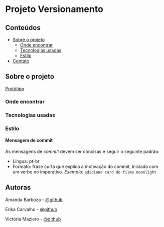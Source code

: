 # Projeto Versionamento

## Conteúdos

* [Sobre o projeto](#sobre-o-projeto)
  * [Onde encontrar](#onde-encontrar)
  * [Tecnologias usadas](#tecnologias-usadas)
  * [Estilo](#estilo)
* [Contato](#contato)

## Sobre o projeto

<!-- inserir resumo do projeto e objetivo -->

[Protótipo](https://xd.adobe.com/view/8c0c0983-d0e6-46c1-42da-a798747dc56d-fa3d/?fullscreen)

<!-- inserir figura com screenshot -->

### Onde encontrar

<!-- inserir url do site -->

### Tecnologias usadas

<!-- inserir tecnologias usadas -->

### Estilo

#### Mensagem de commit
As mensagens de _commit_ devem ser concisas e seguir o seguinte padrão:
- Língua: pt-br
- Formato: frase curta que explica a motivação do commit, iniciada com um verbo no imperativo. _Exemplo:_ `adiciona card do filme moonlight`

## Autoras

Amanda Barboza - [@github](https://github.com/amandabrbz) 

Erika Carvalho - [@github](https://github.com/erikacarvalho) 

Victória Maziero - [@github](https://github.com/vmaziero) 
